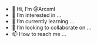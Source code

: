 - 👋 Hi, I’m @Arcxml
- 👀 I’m interested in ...
- 🌱 I’m currently learning ...
- 💞️ I’m looking to collaborate on ...
- 📫 How to reach me ...

<!---
Arcxml/Arcxml is a ✨ special ✨ repository because its `README.md` (this file) appears on your GitHub profile.
You can click the Preview link to take a look at your changes.
--->
